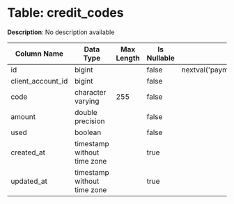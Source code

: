 # Table: credit_codes

**Description**: No description available

| Column Name | Data Type | Max Length | Is Nullable | Default | Primary Key | Foreign Key |
|-------------|-----------|------------|-------------|---------|-------------|-------------|
| id | bigint |  | false | nextval('payments.credit_codes_id_seq'::regclass) | credit_codes | credit_codes |
| client_account_id | bigint |  | false |  | credit_codes | client_accounts |
| code | character varying | 255 | false |  |  |  |
| amount | double precision |  | false |  |  |  |
| used | boolean |  | false |  |  |  |
| created_at | timestamp without time zone |  | true |  |  |  |
| updated_at | timestamp without time zone |  | true |  |  |  |
